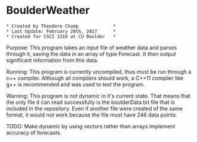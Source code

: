 # BoulderWeather


~~~~~~~~~~~~~~~~~~~~~~~~~~~~~~~~~~~~~~~~~
* Created by Theodore Champ             *
* Last Update: February 28th, 2017      *
* Created for CSCI 1310 at CU Boulder   *
~~~~~~~~~~~~~~~~~~~~~~~~~~~~~~~~~~~~~~~~~
Purpose: This program takes an input file of weather data and parses through it,
saving the data in an array of type Forecast. It then output significant information
from this data.

Running: This program is currently uncompiled, thus must be run through a c++ compiler.
Although all compilers should work, a C++11 compiler like g++ is recommended and was used
to test the program.

Warning: This program is not dynamic in it's current state. That means that the only file
it can read successfully is the boulderData.txt file that is included in the repository.
Even if another file were created of the same format, it would not work because the file must
have 246 data points.

TODO: Make dynamic by using vectors rather than arrays
      Implement accuracy of forecasts.
